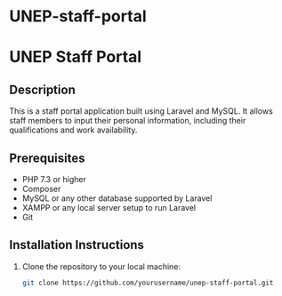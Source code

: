 # UNEP-staff-portal

# UNEP Staff Portal

## Description

This is a staff portal application built using Laravel and MySQL. It allows staff members to input their personal information, including their qualifications and work availability.

## Prerequisites

- PHP 7.3 or higher
- Composer
- MySQL or any other database supported by Laravel
- XAMPP or any local server setup to run Laravel
- Git

## Installation Instructions

1. Clone the repository to your local machine:
   ```bash
   git clone https://github.com/yourusername/unep-staff-portal.git
